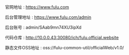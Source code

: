 官网地址 : https://www.fulu.com

后台管理地址 : https://www.fulu.com/admin

后台账号 : admin/SAab9mn74XU3ipXd

代码仓库 : http://10.0.0.43:30080/ich/fulu.official.website

静态文件OSS地址 : oss://fulu-common-util/officialWeb/v1.0/

